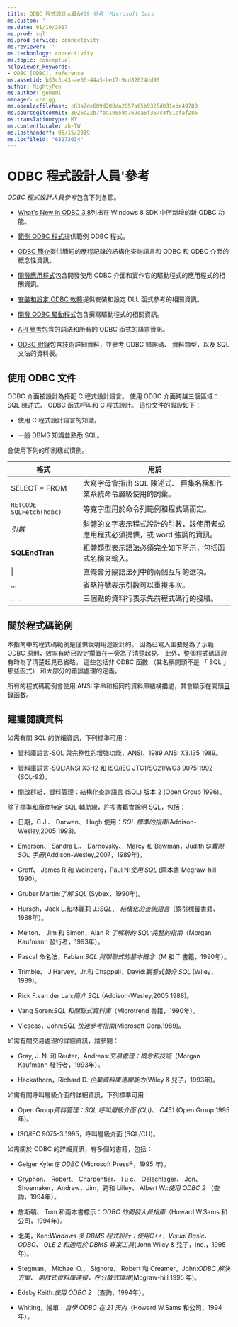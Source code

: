 ```yaml
---
title: ODBC 程式設計人員&#39;參考 |Microsoft Docs
ms.custom: ''
ms.date: 01/19/2017
ms.prod: sql
ms.prod_service: connectivity
ms.reviewer: ''
ms.technology: connectivity
ms.topic: conceptual
helpviewer_keywords:
- ODBC [ODBC], reference
ms.assetid: b33c3c43-ae66-44a3-be17-9cd82624dd96
author: MightyPen
ms.author: genemi
manager: craigg
ms.openlocfilehash: c83a7de609d200da2957a65b9325d031eda49780
ms.sourcegitcommit: 3026c22b7fba19059a769ea5f367c4f51efaf286
ms.translationtype: MT
ms.contentlocale: zh-TW
ms.lasthandoff: 06/15/2019
ms.locfileid: "63273034"
---
```

# <a name="odbc-programmer39s-reference"></a>ODBC 程式設計人員&#39;參考
*ODBC 程式設計人員參考*包含下列各節。  
  
-   [What's New in ODBC 3.8](../../odbc/reference/what-s-new-in-odbc-3-8.md)列出在 Windows 8 SDK 中所新增的新 ODBC 功能。  
  
-   [範例 ODBC 程式](../../odbc/reference/sample-odbc-program.md)提供範例 ODBC 程式。  
  
-   [ODBC 簡介](../../odbc/reference/introduction-to-odbc.md)提供簡短的歷程記錄的結構化查詢語言和 ODBC 和 ODBC 介面的概念性資訊。  
  
-   [開發應用程式](../../odbc/reference/develop-app/developing-applications.md)包含開發使用 ODBC 介面和實作它的驅動程式的應用程式的相關資訊。  
  
-   [安裝和設定 ODBC 軟體](../../odbc/reference/install/installing-and-configuring-the-odbc-software.md)提供安裝和設定 DLL 函式參考的相關資訊。  
  
-   [開發 ODBC 驅動程式](../../odbc/reference/develop-driver/developing-an-odbc-driver.md)包含撰寫驅動程式的相關資訊。  
  
-   [API 參考](../../odbc/reference/syntax/odbc-reference.md)包含的語法和所有的 ODBC 函式的語意資訊。  
  
-   [ODBC 附錄](../../odbc/reference/appendixes/odbc-appendixes.md)包含技術詳細資料，並參考 ODBC 錯誤碼、 資料類型，以及 SQL 文法的資料表。  
  
## <a name="working-with-the-odbc-documentation"></a>使用 ODBC 文件  
 ODBC 介面被設計為搭配 C 程式設計語言。 使用 ODBC 介面跨越三個區域：SQL 陳述式、 ODBC 函式呼叫和 C 程式設計。 這份文件的假設如下：  
  
-   使用 C 程式設計語言的知識。  
  
-   一般 DBMS 知識並熟悉 SQL。  
  
 會使用下列的印刷樣式慣例。  
  
|格式|用於|  
|------------|--------------|  
|SELECT * FROM|大寫字母會指出 SQL 陳述式、 巨集名稱和作業系統命令層級使用的詞彙。|  
|`RETCODE SQLFetch(hdbc)`|等寬字型用於命令列範例和程式碼而定。|  
|*引數*|斜體的文字表示程式設計的引數，該使用者或應用程式必須提供，或 word 強調的資訊。|  
|**SQLEndTran**|粗體類型表示語法必須完全如下所示，包括函式名稱來輸入。|  
|&#124;|直條會分隔語法列中的兩個互斥的選項。|  
|...|省略符號表示引數可以重複多次。|  
|. . .|三個點的資料行表示先前程式碼行的接續。|  
  
## <a name="about-the-code-examples"></a>關於程式碼範例  
 本指南中的程式碼範例是僅供說明用途設計的。 因為已寫入主要是為了示範 ODBC 原則，效率有時已設定擱置在一旁為了清楚起見。 此外，整個程式碼區段有時為了清楚起見已省略。 這些包括非 ODBC 函數 （其名稱開頭不是 「 SQL 」 那些函式） 和大部分的錯誤處理的定義。  
  
 所有的程式碼範例會使用 ANSI 字串和相同的資料庫結構描述，其會顯示在開頭[目錄函數](../../odbc/reference/develop-app/catalog-functions.md)。  
  
## <a name="recommended-reading"></a>建議閱讀資料  
 如需有關 SQL 的詳細資訊，下列標準可用：  
  
-   資料庫語言-SQL 與完整性的增強功能，ANSI，1989 ANSI X3.135 1989。  
  
-   資料庫語言-SQL:ANSI X3H2 和 ISO/IEC JTC1/SC21/WG3 9075:1992 (SQL-92)。  
  
-   開啟群組，資料管理：結構化查詢語言 (SQL) 版本 2 (Open Group 1996)。  
  
 除了標準和廠商特定 SQL 輔助線，許多書籍會說明 SQL，包括：  
  
-   日期，C.J.、 Darwen、 Hugh 使用：*SQL 標準的指南*(Addison-Wesley,2005 1993)。  
  
-   Emerson、 Sandra L.、 Darnovsky、 Marcy 和 Bowman，Judith S:*實際 SQL 手冊*(Addison-Wesley,2007，1989年)。  
  
-   Groff、 James R 和 Weinberg，Paul N:*使用 SQL* (兩本書 Mcgraw-hill 1990)。  
  
-   Gruber Martin:*了解 SQL* (Sybex，1990年)。  
  
-   Hursch，Jack L.和林麗莉 J.:*SQL、 結構化的查詢語言*（索引標籤書籍、 1988年）。  
  
-   Melton、 Jim 和 Simon，Alan R:*了解新的 SQL:完整的指南*（Morgan Kaufmann 發行者，1993年）。  
  
-   Pascal 命名法，Fabian:*SQL 與關聯式的基本概念*（M 和 T 書籍，1990年）。  
  
-   Trimble、 J.Harvey，Jr.和 Chappell，David:*觀看式簡介 SQL* (Wiley，1989)。  
  
-   Rick F.van der Lan:*簡介 SQL* (Addison-Wesley,2005 1988)。  
  
-   Vang Soren:*SQL 和關聯式資料庫*（Microtrend 書籍，1990年）。  
  
-   Viescas，John:*SQL 快速參考指南*(Microsoft Corp.1989)。  
  
 如需有關交易處理的詳細資訊，請參閱：  
  
-   Gray, J. N. 和 Reuter，Andreas:*交易處理：概念和技術*（Morgan Kaufmann 發行者，1993年）。  
  
-   Hackathorn，Richard D.:*企業資料庫連線能力*(Wiley & 兒子，1993年)。  
  
 如需有關呼叫層級介面的詳細資訊，下列標準可用：  
  
-   Open Group*資料管理：SQL 呼叫層級介面 (CLI)、 C451* (Open Group 1995 年)。  
  
-   ISO/IEC 9075-3:1995，呼叫層級介面 (SQL/CLI)。  
  
 如需關於 ODBC 的詳細資訊，有多個的書籍，包括：  
  
-   Geiger Kyle:*在 ODBC* (Microsoft Press®，1995 年)。  
  
-   Gryphon、 Robert、 Charpentier、 l u c、 Oelschlager、 Jon、 Shoemaker，Andrew，Jim，跨和 Lilley、 Albert W.:*使用 ODBC 2* （查詢，1994年）。  
  
-   詹斯頓、 Tom 和兩本書標示：*ODBC 的開發人員指南*（Howard W.Sams 和公司，1994年）。  
  
-   北美，Ken:*Windows 多 DBMS 程式設計：使用C++，Visual Basic、 ODBC、 OLE 2 和適用於 DBMS 專案工具*(John Wiley & 兒子，Inc.，1995 年)。  
  
-   Stegman、 Michael O.、 Signore、 Robert 和 Creamer，John:*ODBC 解決方案、 開放式資料庫連接，在分散式環境*(Mcgraw-hill 1995 年)。  
  
-   Edsby Keith:*使用 ODBC 2* （查詢，1994年）。  
  
-   Whiting，帳單：*自學 ODBC 在 21 天內*（Howard W.Sams 和公司，1994年）。
